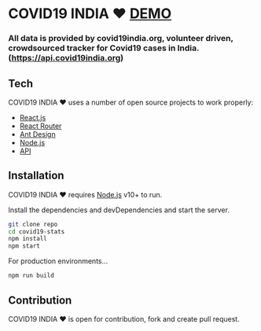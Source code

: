 
# COVID19 INDIA ❤️  [DEMO](https://sonawanemayur23.github.io/covid19-stats) 
### All data is provided by covid19india.org, volunteer driven, crowdsourced tracker for Covid19 cases in India. (https://api.covid19india.org)


## Tech

COVID19 INDIA ❤️ uses a number of open source projects to work properly:

- [React.js](https://reactjs.org/)
- [React Router](https://reactrouter.com/)
- [Ant Design](https://ant.design/)
- [Node.js](https://nodejs.org/)
- [API](https://api.covid19india.org/)

## Installation

COVID19 INDIA ❤️ requires [Node.js](https://nodejs.org/) v10+ to run.

Install the dependencies and devDependencies and start the server.

```sh
git clone repo
cd covid19-stats
npm install
npm start
```

For production environments...

```sh
npm run build
```

## Contribution
COVID19 INDIA ❤️ is open for contribution, fork and create pull request.
